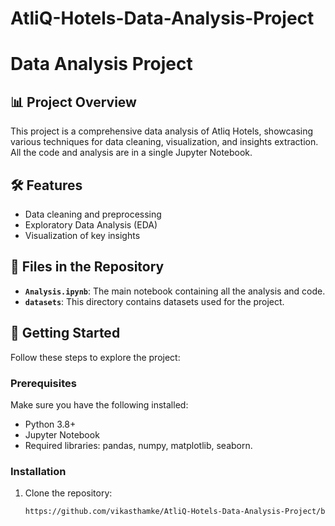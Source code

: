 # AtliQ-Hotels-Data-Analysis-Project

# Data Analysis Project

## 📊 Project Overview
This project is a comprehensive data analysis of Atliq Hotels, showcasing various techniques for data cleaning, visualization, and insights extraction. All the code and analysis are in a single Jupyter Notebook.

## 🛠️ Features
- Data cleaning and preprocessing
- Exploratory Data Analysis (EDA)
- Visualization of key insights

## 📁 Files in the Repository
- **`Analysis.ipynb`**: The main notebook containing all the analysis and code.
- **`datasets`**: This directory contains datasets used for the project.

## 🚀 Getting Started
Follow these steps to explore the project:

### Prerequisites
Make sure you have the following installed:
- Python 3.8+  
- Jupyter Notebook  
- Required libraries: pandas, numpy, matplotlib, seaborn.

### Installation
1. Clone the repository:
   ```bash
   https://github.com/vikasthamke/AtliQ-Hotels-Data-Analysis-Project/blob/main/Analysis.ipynb
